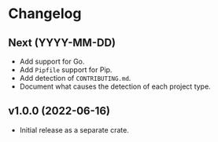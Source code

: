 # Changelog

## Next (YYYY-MM-DD)

- Add support for Go.
- Add `Pipfile` support for Pip.
- Add detection of `CONTRIBUTING.md`.
- Document what causes the detection of each project type.

## v1.0.0 (2022-06-16)

- Initial release as a separate crate.
